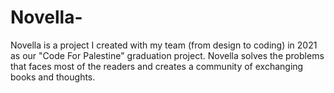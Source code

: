 # Novella-

Novella is a project I created with my team (from design to coding) in 2021 as our "Code For Palestine" graduation project. Novella solves the problems that faces most of the readers and creates a community of exchanging books and thoughts.
